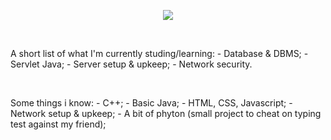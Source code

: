 <p align="center">
  <img src="https://capsule-render.vercel.app/api?text=Hey Everyone!&animation=fadeIn&type=waving&color=gradient&height=100"/>
</p>
<br>
<p>
  A short list of what I'm currently studing/learning:
 - Database & DBMS;
 - Servlet Java;
 - Server setup & upkeep;
 - Network security.
</p>
<br>
<p>
  Some things i know:
 - C++;
 - Basic Java;
 - HTML, CSS, Javascript;
 - Network setup & upkeep;
 - A bit of phyton (small project to cheat on typing test against my friend);
</p>
